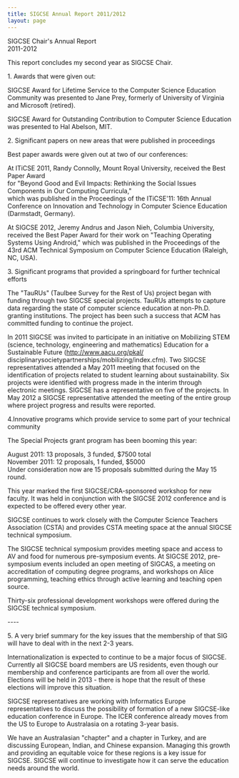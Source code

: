 ```yaml
---
title: SIGCSE Annual Report 2011/2012
layout: page
---
```


SIGCSE Chair\'s Annual Report\
2011-2012

This report concludes my second year as SIGCSE Chair.

1\. Awards that were given out:

SIGCSE Award for Lifetime Service to the Computer Science Education
Community was presented to Jane Prey, formerly of University of Virginia
and Microsoft (retired).

SIGCSE Award for Outstanding Contribution to Computer Science Education
was presented to Hal Abelson, MIT.

2\. Significant papers on new areas that were published in proceedings

Best paper awards were given out at two of our conferences:

At ITiCSE 2011, Randy Connolly, Mount Royal University, received the
Best Paper Award\
for \"Beyond Good and Evil Impacts: Rethinking the Social Issues
Components in Our Computing Curricula,\"\
which was published in the Proceedings of the ITiCSE\'11: 16th Annual
Conference on Innovation and Technology in Computer Science Education
(Darmstadt, Germany).

At SIGCSE 2012, Jeremy Andrus and Jason Nieh, Columbia University,
received the Best Paper Award for their work on "Teaching Operating
Systems Using Android," which was published in the Proceedings of the
43rd ACM Technical Symposium on Computer Science Education (Raleigh, NC,
USA).

3\. Significant programs that provided a springboard for further
technical efforts

The \"TauRUs\" (Taulbee Survey for the Rest of Us) project began with
funding through two SIGCSE special projects. TauRUs attempts to capture
data regarding the state of computer science education at non-Ph.D.
granting institutions. The project has been such a success that ACM has
committed funding to continue the project.

In 2011 SIGCSE was invited to participate in an initiative on Mobilizing
STEM (science, technology, engineering and mathematics) Education for a
Sustainable Future (<http://www.aacu.org/pkal/>
disciplinarysocietypartnerships/mobilizing/index.cfm). Two SIGCSE
representatives attended a May 2011 meeting that focused on the
identification of projects related to student learning about
sustainability. Six projects were identified with progress made in the
interim through electronic meetings. SIGCSE has a representative on five
of the projects. In May 2012 a SIGCSE representative attended the
meeting of the entire group where project progress and results were
reported.

4.Innovative programs which provide service to some part of your
technical community

The Special Projects grant program has been booming this year:

August 2011: 13 proposals, 3 funded, \$7500 total\
November 2011: 12 proposals, 1 funded, \$5000\
Under consideration now are 15 proposals submitted during the May 15
round.

This year marked the first SIGCSE/CRA-sponsored workshop for new
faculty. It was held in conjunction with the SIGCSE 2012 conference and
is expected to be offered every other year.

SIGCSE continues to work closely with the Computer Science Teachers
Association (CSTA) and provides CSTA meeting space at the annual SIGCSE
technical symposium.

The SIGCSE technical symposium provides meeting space and access to AV
and food for numerous pre-symposium events. At SIGCSE 2012,
pre-symposium events included an open meeting of SIGCAS, a meeting on
accreditation of computing degree programs, and workshops on Alice
programming, teaching ethics through active learning and teaching open
source.

Thirty-six professional development workshops were offered during the
SIGCSE technical symposium.

\-\-\--

5\. A very brief summary for the key issues that the membership of that
SIG will have to deal with in the next 2-3 years.

Internationalization is expected to continue to be a major focus of
SIGCSE. Currently all SIGCSE board members are US residents, even though
our membership and conference participants are from all over the world.
Elections will be held in 2013 - there is hope that the result of these
elections will improve this situation.

SIGCSE representatives are working with Informatics Europe
representatives to discuss the possibility of formation of a new
SIGCSE-like education conference in Europe. The ICER conference already
moves from the US to Europe to Australasia on a rotating 3-year basis.

We have an Australasian \"chapter\" and a chapter in Turkey, and are
discussing European, Indian, and Chinese expansion. Managing this growth
and providing an equitable voice for these regions is a key issue for
SIGCSE. SIGCSE will continue to investigate how it can serve the
education needs around the world.
